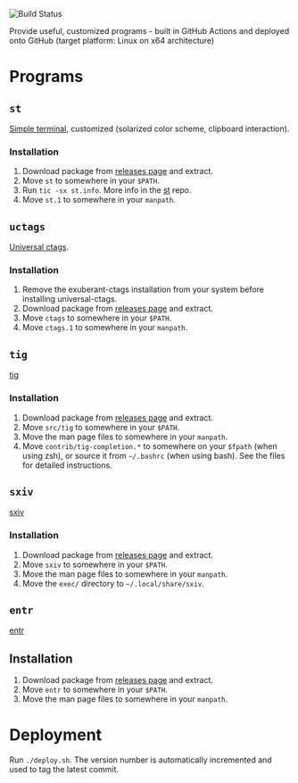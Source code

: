 ![Build Status](https://github.com/pylipp/binaries/workflows/CI/badge.svg)

Provide useful, customized programs - built in GitHub Actions and deployed onto GitHub (target platform: Linux on x64 architecture)

# Programs

## `st`

[Simple terminal](https://st.suckless.org/), customized (solarized color scheme, clipboard interaction).

### Installation

1. Download package from [releases page](https://github.com/pylipp/binaries/releases) and extract.
1. Move `st` to somewhere in your `$PATH`.
1. Run `tic -sx st.info`. More info in the [st](https://git.suckless.org/st/file/README.html) repo.
1. Move `st.1` to somewhere in your `manpath`.

## `uctags`

[Universal ctags](https://github.com/universal-ctags/ctags).

### Installation

1. Remove the exuberant-ctags installation from your system before installing universal-ctags.
1. Download package from [releases page](https://github.com/pylipp/binaries/releases) and extract.
1. Move `ctags` to somewhere in your `$PATH`.
1. Move `ctags.1` to somewhere in your `manpath`.

## `tig`

[tig](https://github.com/jonas/tig)

### Installation

1. Download package from [releases page](https://github.com/pylipp/binaries/releases) and extract.
1. Move `src/tig` to somewhere in your `$PATH`.
1. Move the man page files to somewhere in your `manpath`.
1. Move `contrib/tig-completion.*` to somewhere on your `$fpath` (when using zsh), or source it from `~/.bashrc` (when using bash). See the files for detailed instructions.

## `sxiv`

[sxiv](https://github.com/muennich/sxiv)

### Installation
1. Download package from [releases page](https://github.com/pylipp/binaries/releases) and extract.
1. Move `sxiv` to somewhere in your `$PATH`.
1. Move the man page files to somewhere in your `manpath`.
1. Move the `exec/` directory to `~/.local/share/sxiv`.

## `entr`

[entr](https://github.com/eradman/entr/)

## Installation
1. Download package from [releases page](https://github.com/pylipp/binaries/releases) and extract.
1. Move `entr` to somewhere in your `$PATH`.
1. Move the man page files to somewhere in your `manpath`.

# Deployment

Run `./deploy.sh`. The version number is automatically incremented and used to tag the latest commit.
